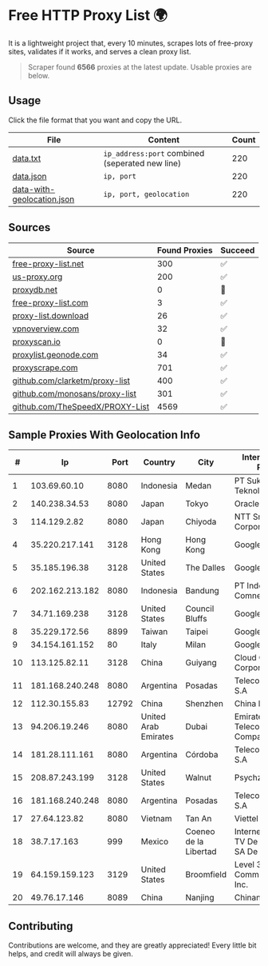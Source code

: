
# Free HTTP Proxy List 🌍

It is a lightweight project that, every 10 minutes, scrapes lots of free-proxy sites, validates if it works, and serves a clean proxy list.


> Scraper found **6566** proxies at the latest update. Usable proxies are below.

## Usage

Click the file format that you want and copy the URL.


|File|Content|Count|
|----|-------|-----|
|[data.txt](https://raw.githubusercontent.com/themiralay/Proxy-List-World/master/data.txt)|`ip_address:port` combined (seperated new line)|220|
|[data.json](https://raw.githubusercontent.com/themiralay/Proxy-List-World/master/data.json)|`ip, port`|220|
|[data-with-geolocation.json](https://raw.githubusercontent.com/themiralay/Proxy-List-World/master/data-with-geolocation.json)|`ip, port, geolocation`|220|

## Sources

|Source|Found Proxies|Succeed|
|------|-------------|-------|
|[free-proxy-list.net](https://free-proxy-list.net)|300|✅|
|[us-proxy.org](https://www.us-proxy.org)|200|✅|
|[proxydb.net](http://proxydb.net)|0|🚫|
|[free-proxy-list.com](https://free-proxy-list.com/?page=&port=&type%5B%5D=http&type%5B%5D=https&up_time=0&search=Search)|3|✅|
|[proxy-list.download](https://www.proxy-list.download/HTTP)|26|✅|
|[vpnoverview.com](https://vpnoverview.com/privacy/anonymous-browsing/free-proxy-servers)|32|✅|
|[proxyscan.io](https://www.proxyscan.io)|0|🚫|
|[proxylist.geonode.com](https://proxylist.geonode.com/api/proxy-list?limit=300&page=1&sort_by=lastChecked&sort_type=desc&protocols=http,https)|34|✅|
|[proxyscrape.com](https://api.proxyscrape.com/v2/?request=displayproxies&protocol=http&timeout=10000&country=all&ssl=all&anonymity=all)|701|✅|
|[github.com/clarketm/proxy-list](https://raw.githubusercontent.com/clarketm/proxy-list/master/proxy-list-raw.txt)|400|✅|
|[github.com/monosans/proxy-list](https://raw.githubusercontent.com/monosans/proxy-list/main/proxies/http.txt)|301|✅|
|[github.com/TheSpeedX/PROXY-List](https://raw.githubusercontent.com/TheSpeedX/PROXY-List/master/http.txt)|4569|✅|


## Sample Proxies With Geolocation Info

|#|Ip|Port|Country|City|Internet Service Provider|
|-|--|----|-------|----|-------------------------|
|1|103.69.60.10|8080|Indonesia|Medan|PT Sukha Karya Teknologi|
|2|140.238.34.53|8080|Japan|Tokyo|Oracle Corporation|
|3|114.129.2.82|8080|Japan|Chiyoda|NTT SmartConnect Corporation|
|4|35.220.217.141|3128|Hong Kong|Hong Kong|Google LLC|
|5|35.185.196.38|3128|United States|The Dalles|Google LLC|
|6|202.162.213.182|8080|Indonesia|Bandung|PT Indonesia Comnets Plus|
|7|34.71.169.238|3128|United States|Council Bluffs|Google LLC|
|8|35.229.172.56|8899|Taiwan|Taipei|Google LLC|
|9|34.154.161.152|80|Italy|Milan|Google LLC|
|10|113.125.82.11|3128|China|Guiyang|Cloud Computing Corporation|
|11|181.168.240.248|8080|Argentina|Posadas|Telecom Argentina S.A|
|12|112.30.155.83|12792|China|Shenzhen|China Mobile|
|13|94.206.19.246|8080|United Arab Emirates|Dubai|Emirates Integrated Telecommunications Company PJSC|
|14|181.28.111.161|8080|Argentina|Córdoba|Telecom Argentina S.A|
|15|208.87.243.199|3128|United States|Walnut|Psychz Networks|
|16|181.168.240.248|8080|Argentina|Posadas|Telecom Argentina S.A|
|17|27.64.123.82|8080|Vietnam|Tan An|Viettel Group|
|18|38.7.17.163|999|Mexico|Coeneo de la Libertad|Internet Telefonia Y TV De Michoacan SA De CV|
|19|64.159.159.123|3129|United States|Broomfield|Level 3 Communications, Inc.|
|20|49.76.17.146|8089|China|Nanjing|Chinanet|



## Contributing

Contributions are welcome, and they are greatly appreciated! Every
little bit helps, and credit will always be given.

